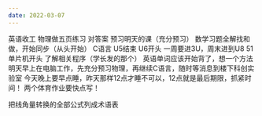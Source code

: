 ```yaml
---
date: 2022-03-07
---
```


英语收工
物理做五页练习  对答案  预习明天的课（充分预习）
数学习题全解找和做，开始同步（从头开始）
C语言 U5结束 U6开头 一周要进3U，周末进到U8
51单片机开头  了解相关程序（学长发的那个）
英语单词应该开始背了，想一个方法
明天早上在电脑工作，先充分预习物理，再继续C语言，随时等消息到楼下科创实验室
今天晚上要早点睡，昨天那样12点才睡不可以，12点就是最后期限，抓紧时间！
两个体育作业要快点写！

把线角量转换的全部公式列成术语表